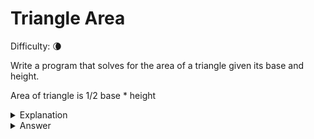 # Triangle Area
Difficulty: 🌘

Write a program that solves for the area of a triangle given its base and height.

Area of triangle is 1/2 base * height

<details>
<summary>Explanation</summary>
<br>
</details>


<details>
<summary>Answer</summary>
<br>

``` c
#include<stdio.h>
int main(){
	float base, height, bh, area;
	scanf("%f", &base);
	scanf("%f", &height);
	bh = base * height;
	area = bh * 1 / 2;
	printf("Area %f", triangleArea(base, height));
	return 0;
}
```

</details>
